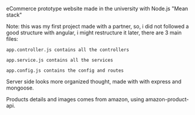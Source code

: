 eCommerce prototype website made in the university with Node.js "Mean stack"

Note: this was my first project made with a partner, so, i did not followed a good structure with angular, i might restructure it later, there are 3 main files:  

	app.controller.js contains all the controllers

	app.service.js contains all the services

	app.config.js contains the config and routes
	
Server side looks more organized thought, made with with express and mongoose.

Products details and images comes from amazon, using amazon-product-api.
